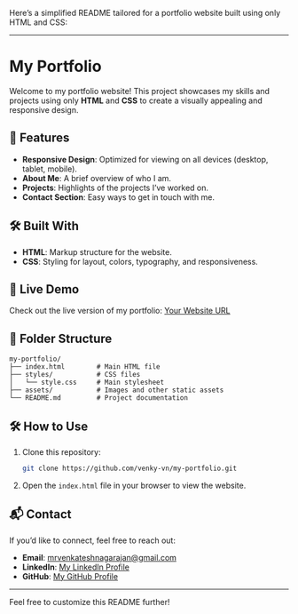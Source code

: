 Here’s a simplified README tailored for a portfolio website built using only HTML and CSS:

---

# My Portfolio  

Welcome to my portfolio website! This project showcases my skills and projects using only **HTML** and **CSS** to create a visually appealing and responsive design.  

## 🌟 Features  

- **Responsive Design**: Optimized for viewing on all devices (desktop, tablet, mobile).  
- **About Me**: A brief overview of who I am.  
- **Projects**: Highlights of the projects I’ve worked on.  
- **Contact Section**: Easy ways to get in touch with me.  

## 🛠️ Built With  

- **HTML**: Markup structure for the website.  
- **CSS**: Styling for layout, colors, typography, and responsiveness.  

## 🚀 Live Demo  

Check out the live version of my portfolio: [Your Website URL](https://venky-vn.github.io/my-Portfolio-website/)

## 📁 Folder Structure  

```
my-portfolio/
├── index.html        # Main HTML file
├── styles/           # CSS files
│   └── style.css     # Main stylesheet
├── assets/           # Images and other static assets
└── README.md         # Project documentation
```

## 🛠️ How to Use  

1. Clone this repository:  
   ```bash
   git clone https://github.com/venky-vn/my-portfolio.git
   ```  
2. Open the `index.html` file in your browser to view the website.  

## 📬 Contact  

If you’d like to connect, feel free to reach out:  
- **Email**: [mrvenkateshnagarajan@gmail.com](mailto:mrvenkateshnagarajan@gmail.com)  
- **LinkedIn**: [My LinkedIn Profile](https://www.linkedin.com/in/venkatesh-nagarajan-462522249/) 
- **GitHub**: [My GitHub Profile](https://github.com/venky-vn)  

---

Feel free to customize this README further!
